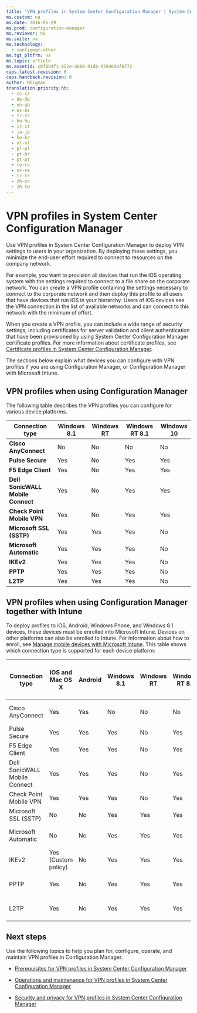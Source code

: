 ```yaml
---
title: "VPN profiles in System Center Configuration Manager | System Center Configuration Manager"
ms.custom: na
ms.date: 2016-05-29
ms.prod: configuration-manager
ms.reviewer: na
ms.suite: na
ms.technology: 
  - configmgr-other
ms.tgt_pltfrm: na
ms.topic: article
ms.assetid: c0f094f1-852e-4606-91db-97846d8f0772
caps.latest.revision: 6
caps.handback.revision: 0
author: Nbigman
translation.priority.ht: 
  - cs-cz
  - de-de
  - en-gb
  - es-es
  - fr-fr
  - hu-hu
  - it-it
  - ja-jp
  - ko-kr
  - nl-nl
  - pl-pl
  - pt-br
  - pt-pt
  - ru-ru
  - sv-se
  - tr-tr
  - zh-cn
  - zh-tw
---
```

# VPN profiles in System Center Configuration Manager
Use VPN profiles in System Center Configuration Manager to deploy VPN settings to users in your organization. By deploying these settings, you minimize the end-user effort required to connect to resources on the company network.  
  
 For example, you want to provision all devices that run the iOS operating system with the settings required to connect to a file share on the corporate network. You can create a VPN profile containing the settings necessary to connect to the corporate network and then deploy this profile to all users that have devices that run iOS in your hierarchy. Users of iOS devices see the VPN connection in the list of available networks and can connect to this network with the minimum of effort.  
  
 When you create a VPN profile, you can include a wide range of security settings, including certificates for server validation and client authentication that have been provisioned by using System Center Configuration Manager certificate profiles. For more information about certificate profiles, see [Certificate profiles in System Center Configuration Manager](../Topic/Certificate%20profiles%20in%20System%20Center%20Configuration%20Manager.md).  
  
 The sections below explain what devices you can configure with VPN profiles if you are using Configuration Manager, or Configuration Manager with Microsoft Intune.  
  
## VPN profiles when using Configuration Manager  
 The following table describes the VPN profiles you can configure for various device platforms.  
  
|Connection type|Windows 8.1|Windows RT|Windows RT 8.1|Windows 10|  
|---------------------|-----------------|----------------|--------------------|----------------|  
|**Cisco AnyConnect**|No|No|No|No|  
|**Pulse Secure**|Yes|No|Yes|Yes|  
|**F5 Edge Client**|Yes|No|Yes|Yes|  
|**Dell SonicWALL Mobile Connect**|Yes|No|Yes|Yes|  
|**Check Point Mobile VPN**|Yes|No|Yes|Yes|  
|**Microsoft SSL (SSTP)**|Yes|Yes|Yes|No|  
|**Microsoft Automatic**|Yes|Yes|Yes|No|  
|**IKEv2**|Yes|Yes|Yes|No|  
|**PPTP**|Yes|Yes|Yes|No|  
|**L2TP**|Yes|Yes|Yes|No|  
  
## VPN profiles when using Configuration Manager together with Intune  
 To deploy profiles to iOS, Android, Windows Phone, and Windows 8.1 devices, these devices must be enrolled into Microsoft Intune. Devices on other platforms can also be enrolled to Intune. For information about how to enroll, see [Manage mobile devices with Microsoft Intune](https://technet.microsoft.com/en-us/library/dn646962.aspx). This table shows which connection type is supported for each device platform:  
  
|Connection type|iOS    and Mac OS X|Android|Windows 8.1|Windows RT|Windows RT 8.1|Windows Phone 8.1|Windows 10 Desktop and Mobile|  
|---------------------|----------------------|-------------|-----------------|----------------|--------------------|-----------------------|-----------------------------------|  
|Cisco AnyConnect|Yes|Yes|No|No|No|No|Yes (OMA-URI)|  
|Pulse Secure|Yes|Yes|Yes|No|Yes|Yes|Yes|  
|F5 Edge Client|Yes|Yes|Yes|No|Yes|Yes|Yes|  
|Dell SonicWALL Mobile Connect|Yes|Yes|Yes|No|Yes|Yes|Yes|  
|Check Point Mobile VPN|Yes|Yes|Yes|No|Yes|Yes|Yes|  
|Microsoft SSL (SSTP)|No|No|Yes|Yes|Yes|No|No|  
|Microsoft Automatic|No|No|Yes|Yes|Yes|No|Yes (OMA-URI)|  
|IKEv2|Yes (Custom policy)|No|Yes|Yes|Yes|Yes|Yes (OMA-URI)|  
|PPTP|Yes|No|Yes|Yes|Yes|No|Yes (OMA-URI)|  
|L2TP|Yes|No|Yes|Yes|Yes|No|Yes (OMA-URI)|  
  
## Next steps  
 Use the following topics to help you plan for, configure, operate, and maintain VPN profiles in Configuration Manager.  
  
-   [Prerequisites for VPN profiles in System Center Configuration Manager](../../protect/plan-design/prerequisites-for-vpn-profiles.md)  
  
-   [Operations and maintenance for VPN profiles in System Center Configuration Manager](../Topic/Operations%20and%20maintenance%20for%20VPN%20profiles%20in%20System%20Center%20Configuration%20Manager.md)  
  
-   [Security and privacy for VPN profiles in System Center Configuration Manager](../../protect/plan-design/security-and-privacy-for-vpn-profiles.md)